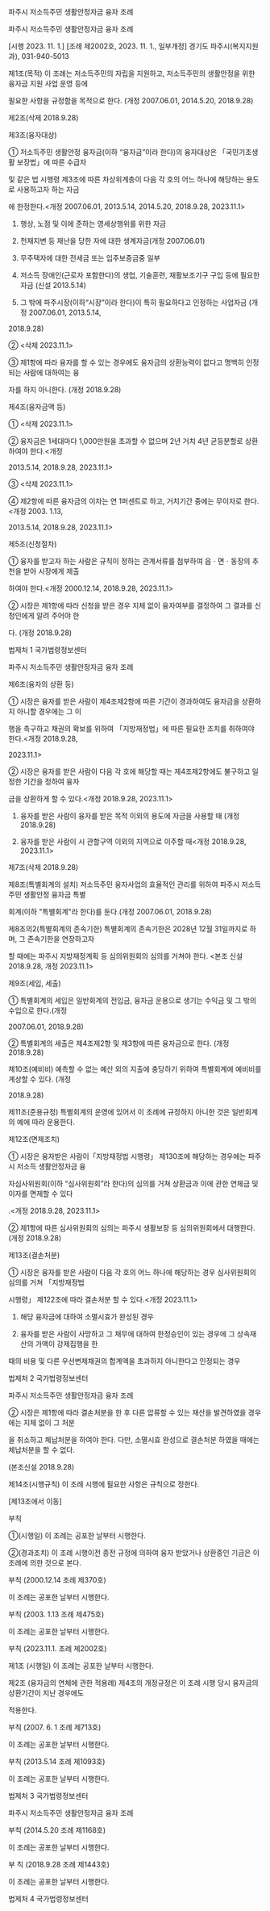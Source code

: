 파주시 저소득주민 생활안정자금 융자 조례


파주시 저소득주민 생활안정자금 융자 조례


[시행 2023. 11. 1.] [조례 제2002호, 2023. 11. 1., 일부개정]
경기도 파주시(복지지원과), 031-940-5013


제1조(목적) 이 조례는 저소득주민의 자립을 지원하고, 저소득주민의 생활안정을 위한 융자금 지원 사업 운영 등에


필요한 사항을 규정함을 목적으로 한다. (개정 2007.06.01, 2014.5.20, 2018.9.28)


제2조(삭제 2018.9.28)


제3조(융자대상)


① 저소득주민 생활안정 융자금(이하 “융자금”이라 한다)의 융자대상은 「국민기초생활 보장법」에 따른 수급자


및 같은 법 시행령 제3조에 따른 차상위계층이 다음 각 호의 어느 하나에 해당하는 용도로 사용하고자 하는 자금


에 한정한다.<개정 2007.06.01, 2013.5.14, 2014.5.20, 2018.9.28, 2023.11.1>


1. 행상, 노점 및 이에 준하는 영세상행위를 위한 자금


2. 천재지변 등 재난을 당한 자에 대한 생계자금(개정 2007.06.01)


3. 무주택자에 대한 전세금 또는 입주보증금중 일부


6. 저소득 장애인(근로자 포함한다)의 생업, 기술훈련, 재활보조기구 구입 등에 필요한 자금 (신설 2013.5.14)


7. 그 밖에 파주시장(이하“시장”이라 한다)이 특히 필요하다고 인정하는 사업자금 (개정 2007.06.01, 2013.5.14,


2018.9.28)


② <삭제 2023.11.1>


③ 제1항에 따라 융자를 할 수 있는 경우에도 융자금의 상환능력이 없다고 명백히 인정되는 사람에 대하여는 융


자를 하지 아니한다. (개정 2018.9.28)


제4조(융자금액 등)


① <삭제 2023.11.1>


② 융자금은 1세대마다 1,000만원을 초과할 수 없으며 2년 거치 4년 균등분할로 상환하여야 한다.<개정


2013.5.14, 2018.9.28, 2023.11.1>


③ <삭제 2023.11.1>


④ 제2항에 따른 융자금의 이자는 연 1퍼센트로 하고, 거치기간 중에는 무이자로 한다.<개정 2003. 1.13,


2013.5.14, 2018.9.28, 2023.11.1>


제5조(신청절차)


① 융자를 받고자 하는 사람은 규칙이 정하는 관계서류를 첨부하여 읍ㆍ면ㆍ동장의 추천을 받아 시장에게 제출


하여야 한다.<개정 2000.12.14, 2018.9.28, 2023.11.1>


② 시장은 제1항에 따라 신청을 받은 경우 지체 없이 융자여부를 결정하여 그 결과를 신청인에게 알려 주어야 한


다. (개정 2018.9.28)


법제처                             1                           국가법령정보센터


파주시 저소득주민 생활안정자금 융자 조례


제6조(융자의 상환 등)


① 시장은 융자를 받은 사람이 제4조제2항에 따른 기간이 경과하여도 융자금을 상환하지 아니할 경우에는 그 이


행을 촉구하고 채권의 확보를 위하여 「지방재정법」에 따른 필요한 조치를 취하여야 한다.<개정 2018.9.28,


2023.11.1>


② 시장은 융자를 받은 사람이 다음 각 호에 해당할 때는 제4조제2항에도 불구하고 일정한 기간을 정하여 융자


금을 상환하게 할 수 있다.<개정 2018.9.28, 2023.11.1>


1. 융자를 받은 사람이 융자를 받은 목적 이외의 용도에 자금을 사용할 때 (개정 2018.9.28)


2. 융자를 받은 사람이 시 관할구역 이외의 지역으로 이주할 때<개정 2018.9.28, 2023.11.1>


제7조(삭제 2018.9.28)


제8조(특별회계의 설치) 저소득주민 융자사업의 효율적인 관리를 위하여 파주시 저소득주민 생활안정 융자금 특별


회계(이하 "특별회계"라 한다)를 둔다.(개정 2007.06.01, 2018.9.28)


제8조의2(특별회계의 존속기한) 특별회계의 존속기한은 2028년 12월 31일까지로 하며, 그 존속기한을 연장하고자


할 때에는 파주시 지방재정계획 등 심의위원회의 심의를 거쳐야 한다. <본조 신설 2018.9.28, 개정 2023.11.1>


제9조(세입, 세출)


① 특별회계의 세입은 일반회계의 전입금, 융자금 운용으로 생기는 수익금 및 그 밖의 수입으로 한다.(개정


2007.06.01, 2018.9.28)


② 특별회계의 세출은 제4조제2항 및 제3항에 따른 융자금으로 한다. (개정 2018.9.28)


제10조(예비비) 예측할 수 없는 예산 외의 지출에 충당하기 위하여 특별회계에 예비비를 계상할 수 있다. (개정


2018.9.28)


제11조(준용규정) 특별회계의 운영에 있어서 이 조례에 규정하지 아니한 것은 일반회계의 예에 따라 운용한다.


제12조(면제조치)


① 시장은 융자받은 사람이「지방재정법 시행령」 제130조에 해당하는 경우에는 파주시 저소득 생활안정자금 융


자심사위원회(이하 “심사위원회”라 한다)의 심의를 거쳐 상환금과 이에 관한 연체금 및 이자를 면제할 수 있다


.<개정 2018.9.28, 2023.11.1>


② 제1항에 따른 심사위원회의 심의는 파주시 생활보장 등 심의위원회에서 대행한다. (개정 2018.9.28)


제13조(결손처분)


① 시장은 융자를 받은 사람이 다음 각 호의 어느 하나에 해당하는 경우 심사위원회의 심의를 거쳐 「지방재정법


시행령」 제122조에 따라 결손처분 할 수 있다.<개정 2023.11.1>


1. 해당 융자금에 대하여 소멸시효가 완성된 경우


2. 융자를 받은 사람이 사망하고 그 채무에 대하여 한정승인이 있는 경우에 그 상속재산의 가액이 강제집행을 한


때의 비용 및 다른 우선변제채권의 합계액을 초과하지 아니한다고 인정되는 경우


법제처                             2                           국가법령정보센터


파주시 저소득주민 생활안정자금 융자 조례


② 시장은 제1항에 따라 결손처분을 한 후 다른 압류할 수 있는 재산을 발견하였을 경우에는 지체 없이 그 처분


을 취소하고 체납처분을 하여야 한다. 다만, 소멸시효 완성으로 결손처분 하였을 때에는 체납처분을 할 수 없다.


(본조신설 2018.9.28)


제14조(시행규칙) 이 조례 시행에 필요한 사항은 규칙으로 정한다.


[제13조에서 이동]


부칙


①(시행일) 이 조례는 공포한 날부터 시행한다.


②(경과조치) 이 조례 시행이전 종전 규정에 의하여 융자 받았거나 상환중인 기금은 이 조례에 의한 것으로 본다.


부칙 (2000.12.14 조례 제370호)


이 조례는 공포한 날부터 시행한다.


부칙 (2003. 1.13 조례 제475호)


이 조례는 공포한 날부터 시행한다.


부칙 (2023.11.1. 조례 제2002호)


제1조 (시행일) 이 조례는 공포한 날부터 시행한다.


제2조 (융자금의 연체에 관한 적용례) 제4조의 개정규정은 이 조례 시행 당시 융자금의 상환기간이 지난 경우에도


적용한다.


부칙 (2007. 6. 1 조례 제713호)


이 조례는 공포한 날부터 시행한다.


부칙 (2013.5.14 조례 제1093호)


이 조례는 공포한 날부터 시행한다.


법제처                             3                           국가법령정보센터


파주시 저소득주민 생활안정자금 융자 조례


부칙 (2014.5.20 조례 제1168호)


이 조례는 공포한 날부터 시행한다.


부   칙 (2018.9.28 조례 제1443호)


이 조례는 공포한 날부터 시행한다.


법제처                             4                           국가법령정보센터


